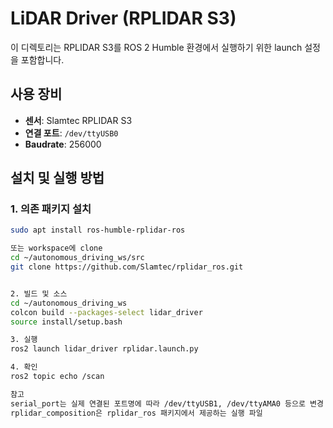 # LiDAR Driver (RPLIDAR S3)

이 디렉토리는 RPLIDAR S3를 ROS 2 Humble 환경에서 실행하기 위한 launch 설정을 포함합니다.

## 사용 장비
- **센서**: Slamtec RPLIDAR S3
- **연결 포트**: `/dev/ttyUSB0`
- **Baudrate**: 256000

## 설치 및 실행 방법

### 1. 의존 패키지 설치
```bash
sudo apt install ros-humble-rplidar-ros

또는 workspace에 clone
cd ~/autonomous_driving_ws/src
git clone https://github.com/Slamtec/rplidar_ros.git


2. 빌드 및 소스
cd ~/autonomous_driving_ws
colcon build --packages-select lidar_driver
source install/setup.bash

3. 실행
ros2 launch lidar_driver rplidar.launch.py

4. 확인
ros2 topic echo /scan

참고
serial_port는 실제 연결된 포트명에 따라 /dev/ttyUSB1, /dev/ttyAMA0 등으로 변경
rplidar_composition은 rplidar_ros 패키지에서 제공하는 실행 파일